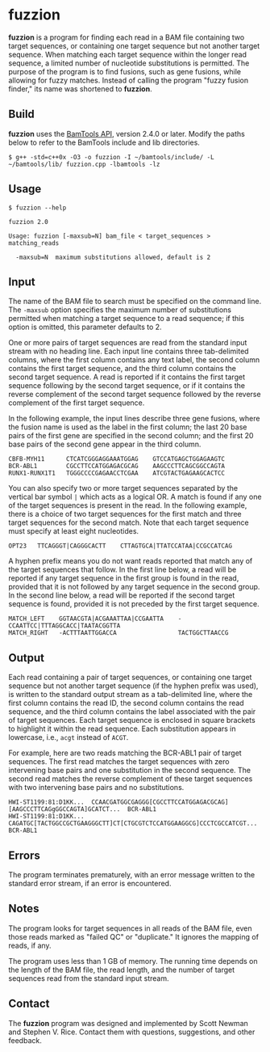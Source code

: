 # fuzzion

**fuzzion** is a program for finding each read in a BAM file containing two target sequences, or
containing one target sequence but not another target sequence.  When matching each target sequence
within the longer read sequence, a limited number of nucleotide substitutions is permitted.  The
purpose of the program is to find fusions, such as gene fusions, while allowing for fuzzy matches.
Instead of calling the program "fuzzy fusion finder," its name was shortened to **fuzzion**.

## Build

**fuzzion** uses the [BamTools API](https://github.com/pezmaster31/bamtools), version 2.4.0 or later.
Modify the paths below to refer to the BamTools include and lib directories.

```
$ g++ -std=c++0x -O3 -o fuzzion -I ~/bamtools/include/ -L ~/bamtools/lib/ fuzzion.cpp -lbamtools -lz
```

## Usage

```
$ fuzzion --help

fuzzion 2.0

Usage: fuzzion [-maxsub=N] bam_file < target_sequences > matching_reads

  -maxsub=N  maximum substitutions allowed, default is 2
```

## Input

The name of the BAM file to search must be specified on the command line.  The `-maxsub` option
specifies the maximum number of substitutions permitted when matching a target sequence to a read
sequence; if this option is omitted, this parameter defaults to 2.

One or more pairs of target sequences are read from the standard input stream with no heading line.
Each input line contains three tab-delimited columns, where the first column contains any text label,
the second column contains the first target sequence, and the third column contains the second target
sequence.  A read is reported if it contains the first target sequence following by the second target
sequence, or if it contains the reverse complement of the second target sequence followed by the
reverse complement of the first target sequence.

In the following example, the input lines describe three gene fusions, where the fusion name is used
as the label in the first column; the last 20 base pairs of the first gene are specified in the
second column; and the first 20 base pairs of the second gene appear in the third column.

```
CBFB-MYH11      CTCATCGGGAGGAAATGGAG    GTCCATGAGCTGGAGAAGTC
BCR-ABL1        CGCCTTCCATGGAGACGCAG    AAGCCCTTCAGCGGCCAGTA
RUNX1-RUNX1T1   TGGGCCCCGAGAACCTCGAA    ATCGTACTGAGAAGCACTCC
```

You can also specify two or more target sequences separated by the vertical bar symbol `|` which acts
as a logical OR.  A match is found if any one of the target sequences is present in the read.  In the
following example, there is a choice of two target sequences for the first match and three target
sequences for the second match.  Note that each target sequence must specify at least eight
nucleotides.

```
OPT23   TTCAGGGT|CAGGGCACTT    CTTAGTGCA|TTATCCATAA|CCGCCATCAG
```

A hyphen prefix means you do not want reads reported that match any of the target sequences that
follow.  In the first line below, a read will be reported if any target sequence in the first group is
found in the read, provided that it is not followed by any target sequence in the second group.  In
the second line below, a read will be reported if the second target sequence is found, provided it is
not preceded by the first target sequence.

```
MATCH_LEFT    GGTAACGTA|ACGAAATTAA|CCGAATTA    -CCAATTCC|TTTAGGCACC|TAATACGGTTA
MATCH_RIGHT   -ACTTTAATTGGACCA                 TACTGGCTTAACCG
```

## Output

Each read containing a pair of target sequences, or containing one target sequence but not another
target sequence (if the hyphen prefix was used), is written to the standard output stream as a
tab-delimited line, where the first column contains the read ID, the second column contains the read
sequence, and the third column contains the label associated with the pair of target sequences.  Each
target sequence is enclosed in square brackets to highlight it within the read sequence.  Each
substitution appears in lowercase, i.e., `acgt` instead of `ACGT`.

For example, here are two reads matching the BCR-ABL1 pair of target sequences.  The first read
matches the target sequences with zero intervening base pairs and one substitution in the second
sequence.  The second read matches the reverse complement of these target sequences with two
intervening base pairs and no substitutions.

```
HWI-ST1199:81:D1KK...  CCAACGATGGCGAGGG[CGCCTTCCATGGAGACGCAG][AAGCCCTTCAGgGGCCAGTA]GCATCT...  BCR-ABL1
HWI-ST1199:81:D1KK...  CAGATGC[TACTGGCCGCTGAAGGGCTT]CT[CTGCGTCTCCATGGAAGGCG]CCCTCGCCATCGT...  BCR-ABL1
```

## Errors

The program terminates prematurely, with an error message written to the standard error stream, if an
error is encountered.

## Notes

The program looks for target sequences in all reads of the BAM file, even those reads marked as
"failed QC" or "duplicate."  It ignores the mapping of reads, if any.

The program uses less than 1 GB of memory.  The running time depends on the length of the BAM file,
the read length, and the number of target sequences read from the standard input stream.

## Contact

The **fuzzion** program was designed and implemented by Scott Newman and Stephen V. Rice.  Contact
them with questions, suggestions, and other feedback.
